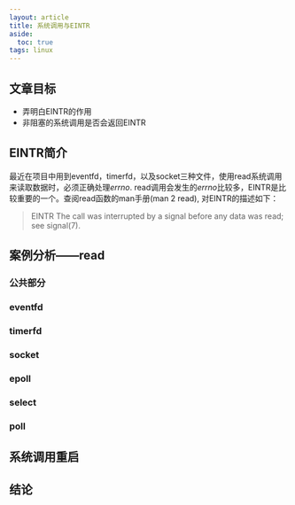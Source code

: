 ```yaml
---
layout: article
title: 系统调用与EINTR
aside:
  toc: true
tags: linux
---
```

## 文章目标
* 弄明白EINTR的作用
* 非阻塞的系统调用是否会返回EINTR

## EINTR简介
最近在项目中用到eventfd，timerfd，以及socket三种文件，使用read系统调用来读取数据时，必须正确处理*errno*. read调用会发生的*errno*比较多，EINTR是比较重要的一个。查阅read函数的man手册(man 2 read), 对EINTR的描述如下：
> EINTR  The call was interrupted by a signal before any data was read; see signal(7).

## 案例分析——read
### 公共部分
### eventfd
### timerfd
### socket
### epoll
### select 
### poll
## 系统调用重启
## 结论
